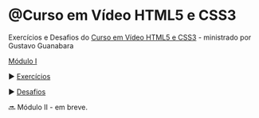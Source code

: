 # @Curso em Vídeo HTML5 e CSS3

Exercícios e Desafios do [Curso em Vídeo HTML5 e CSS3](https://github.com/gustavoguanabara/html-css) - ministrado por Gustavo Guanabara 

[Módulo I](https://github.com/fabrinanunes/curso-em-video-html-css/tree/main/Mo%CC%81dulo%20I)

▶️ [Exercícios](https://github.com/fabrinanunes/curso-em-video-html-css/tree/main/Mo%CC%81dulo%20I/Exercicios)

▶️ [Desafios](https://github.com/fabrinanunes/curso-em-video-html-css/tree/main/Mo%CC%81dulo%20I/Desafios)

🔜 Módulo II - em breve.
